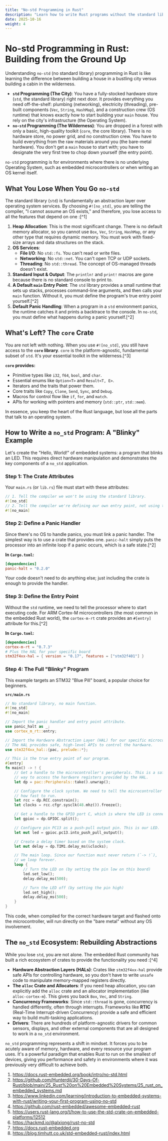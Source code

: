 ```yaml
---
title: "No-std Programming in Rust"
description: "Learn how to write Rust programs without the standard library, useful for OS dev and embedded systems."
date: 2025-10-16
weight: 4
---
```


# No-std Programming in Rust: Building from the Ground Up

Understanding `no-std` (no standard library) programming in Rust is like learning the difference between building a house in a bustling city versus building a cabin in the wilderness.

- **`std` Programming (The City)**: You have a fully-stocked hardware store (`std`, the standard library) right next door. It provides everything you need off-the-shelf: plumbing (networking), electricity (threading), pre-built components (`Vec`, `String`, `HashMap`), and a construction crew (OS runtime) that knows exactly how to start building your `main` house. You rely on the city's infrastructure (the Operating System).
- **`no-std` Programming (The Wilderness)**: You are dropped in a forest with only a basic, high-quality toolkit (`core`, the core library). There is no hardware store, no power grid, and no construction crew. You have to build everything from the raw materials around you (the bare-metal hardware). You don't get a `main` house to start with; you have to designate the very first tree to chop down yourself (the entry point).

`no-std` programming is for environments where there is no underlying Operating System, such as embedded microcontrollers or when writing an OS kernel itself.

## What You Lose When You Go `no-std`

The standard library (`std`) is fundamentally an abstraction layer over operating system services. By choosing `#![no_std]`, you are telling the compiler, "I cannot assume an OS exists," and therefore, you lose access to all the features that depend on one :[^1]

1. **Heap Allocation**: This is the most significant change. There is no default memory allocator, so you cannot use `Box`, `Vec`, `String`, `HashMap`, or any other type that requires dynamic memory. You must work with fixed-size arrays and data structures on the stack.
2. **OS Services**:
    * **File I/O**: No `std::fs`. You can't read or write files.
    * **Networking**: No `std::net`. You can't open TCP or UDP sockets.
    * **Threading**: No `std::thread`. The concept of OS-managed threads doesn't exist.
3. **Standard Input \& Output**: The `println!` and `print!` macros are gone because there is no standard console to print to.
4. **A Default `main` Entry Point**: The `std` library provides a small runtime that sets up stacks, processes command-line arguments, and then calls your `main` function. Without it, you must define the program's true entry point yourself.[^2]
5. **Default Panic Handling**: When a program in a `std` environment panics, the runtime catches it and prints a backtrace to the console. In `no-std`, you must define what happens during a panic yourself.[^2]

## What's Left? The `core` Crate

You are not left with nothing. When you use `#![no_std]`, you still have access to the **`core` library**. `core` is the platform-agnostic, fundamental subset of `std`. It's your essential toolkit in the wilderness.[^3]

**`core` provides:**

- Primitive types like `i32`, `f64`, `bool`, and `char`.
- Essential enums like `Option<T>` and `Result<T, E>`.
- Iterators and the traits that power them.
- Core traits like `Copy`, `Clone`, `Send`, `Sync`, and `Debug`.
- Macros for control flow like `if`, `for`, and `match`.
- APIs for working with pointers and memory (`std::ptr`, `std::mem`).

In essence, you keep the heart of the Rust language, but lose all the parts that talk to an operating system.

## How to Write a `no_std` Program: A "Blinky" Example

Let's create the "Hello, World!" of embedded systems: a program that blinks an LED. This requires direct hardware manipulation and demonstrates the key components of a `no_std` application.

### Step 1: The Crate Attributes

Your `main.rs` (or `lib.rs`) file must start with these attributes:

```rust
// 1. Tell the compiler we won't be using the standard library.
#![no_std]
// 2. Tell the compiler we're defining our own entry point, not using the standard `main`.
#![no_main]
```


### Step 2: Define a Panic Handler

Since there's no OS to handle panics, you must link a panic handler. The simplest way is to use a crate that provides one. `panic-halt` simply puts the processor into an infinite loop if a panic occurs, which is a safe state.[^2]

**In `Cargo.toml`:**

```toml
[dependencies]
panic-halt = "0.2.0"
```

Your code doesn't need to do anything else; just including the crate is enough to provide the handler.

### Step 3: Define the Entry Point

Without the `std` runtime, we need to tell the processor where to start executing code. For ARM Cortex-M microcontrollers (the most common in the embedded Rust world), the `cortex-m-rt` crate provides an `#[entry]` attribute for this.[^2]

**In `Cargo.toml`:**

```toml
[dependencies]
cortex-m-rt = "0.7.3"
# Plus the HAL for your specific board
stm32f4xx-hal = { version = "0.17", features = ["stm32f401"] }
```


### Step 4: The Full "Blinky" Program

This example targets an STM32 "Blue Pill" board, a popular choice for beginners.

**`src/main.rs`**

```rust
// No standard library, no main function.
#![no_std]
#![no_main]

// Import the panic handler and entry point attribute.
use panic_halt as _;
use cortex_m_rt::entry;

// Import the Hardware Abstraction Layer (HAL) for our specific microcontroller.
// The HAL provides safe, high-level APIs to control the hardware.
use stm32f4xx_hal::{pac, prelude::*};

// This is the true entry point of our program.
#[entry]
fn main() -> ! {
    // Get a handle to the microcontroller's peripherals. This is a safe
    // way to access the hardware registers provided by the HAL.
    let dp = pac::Peripherals::take().unwrap();

    // Configure the clock system. We need to tell the microcontroller
    // how fast to run.
    let rcc = dp.RCC.constrain();
    let clocks = rcc.cfgr.sysclk(48.mhz()).freeze();

    // Get a handle to the GPIO port C, which is where the LED is connected.
    let gpioc = dp.GPIOC.split();

    // Configure pin PC13 as a push-pull output pin. This is our LED.
    let mut led = gpioc.pc13.into_push_pull_output();

    // Create a delay timer based on the system clock.
    let mut delay = dp.TIM1.delay_ms(&clocks);

    // The main loop. Since our function must never return (`-> !`),
    // we loop forever.
    loop {
        // Turn the LED on (by setting the pin low on this board)
        led.set_low();
        delay.delay_ms(500);

        // Turn the LED off (by setting the pin high)
        led.set_high();
        delay.delay_ms(500);
    }
}
```

This code, when compiled for the correct hardware target and flashed onto the microcontroller, will run directly on the "bare metal" without any OS involvement.

## The `no_std` Ecosystem: Rebuilding Abstractions

While you lose `std`, you are not alone. The embedded Rust community has built a rich ecosystem of crates to provide the functionality you need :[^4]

- **Hardware Abstraction Layers (HALs)**: Crates like `stm32f4xx-hal` provide safe APIs for controlling hardware, so you don't have to write `unsafe` code to manipulate memory-mapped registers directly.
- **The `alloc` Crate and Allocators**: If you need heap allocation, you can explicitly add the `alloc` crate and an allocator implementation (like `alloc-cortex-m`). This gives you back `Box`, `Vec`, and `String`.
- **Concurrency Frameworks**: Since `std::thread` is gone, concurrency is handled differently, often through interrupts. Frameworks like **RTIC** (Real-Time Interrupt-driven Concurrency) provide a safe and efficient way to build multi-tasking applications.
- **Drivers**: There are hundreds of platform-agnostic drivers for common sensors, displays, and other external components that are all designed to work in a `no_std` environment.

`no_std` programming represents a shift in mindset. It forces you to be acutely aware of memory, hardware, and every resource your program uses. It's a powerful paradigm that enables Rust to run on the smallest of devices, giving you performance and safety in environments where it was previously very difficult to achieve both.

1. https://docs.rust-embedded.org/book/intro/no-std.html
2. https://github.com/Hunterdii/30-Days-Of-Rust/blob/main/25_Rust%20on%20Embedded%20Systems/25_rust_on_embedded_systems.md
3. https://www.linkedin.com/learning/introduction-to-embedded-systems-with-rust/writing-your-first-program-using-no-std
4. https://github.com/rust-embedded/awesome-embedded-rust
5. https://users.rust-lang.org/t/how-to-use-the-std-crate-on-embedded-platforms/12512
6. https://hackmd.io/@alxiong/rust-no-std
7. https://docs.rust-embedded.org
8. https://blog.timhutt.co.uk/std-embedded-rust/index.html
